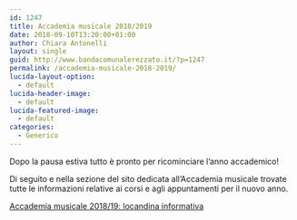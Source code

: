 ```yaml
---
id: 1247
title: Accademia musicale 2018/2019
date: 2018-09-10T13:20:00+01:00
author: Chiara Antonelli
layout: single
guid: http://www.bandacomunalerezzato.it/?p=1247
permalink: /accademia-musicale-2018-2019/
lucida-layout-option:
  - default
lucida-header-image:
  - default
lucida-featured-image:
  - default
categories:
  - Generico
---
```

Dopo la pausa estiva tutto è pronto per ricominciare l&#8217;anno accademico!

Di seguito e nella sezione del sito dedicata all&#8217;Accademia musicale trovate tutte le informazioni relative ai corsi e agli appuntamenti per il nuovo anno.&nbsp;

[Accademia musicale 2018/19: locandina informativa](http://www.bandacomunalerezzato.it/wp-content/uploads/2018/09/PIEGHEVOLE-18-19.pdf)
